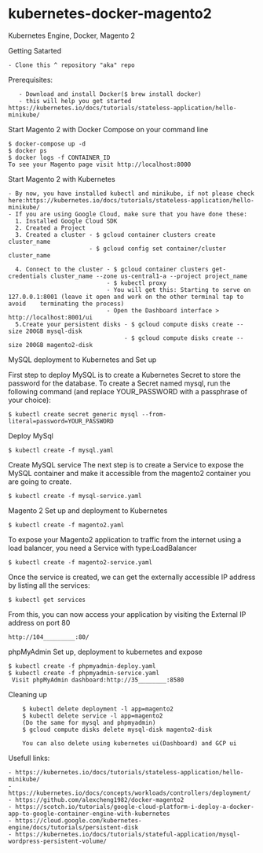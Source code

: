 # kubernetes-docker-magento2
Kubernetes Engine, Docker, Magento 2

Getting Satarted
```
- Clone this ^ repository "aka" repo
```
Prerequisites:
```
   - Download and install Docker($ brew install docker)
   - this will help you get started https://kubernetes.io/docs/tutorials/stateless-application/hello-minikube/

```
Start Magento 2 with Docker Compose
on your command line
```
$ docker-compose up -d
$ docker ps
$ docker logs -f CONTAINER_ID
To see your Magento page visit http://localhost:8000
```
Start Magento 2 with Kubernetes
```
- By now, you have installed kubectl and minikube, if not please check here:https://kubernetes.io/docs/tutorials/stateless-application/hello-minikube/
- If you are using Google Cloud, make sure that you have done these:
  1. Installed Google Cloud SDK
  2. Created a Project
  3. Created a cluster - $ gcloud container clusters create cluster_name
                       - $ gcloud config set container/cluster cluster_name  

  4. Connect to the cluster - $ gcloud container clusters get-credentials cluster_name --zone us-central1-a --project project_name
                            - $ kubectl proxy
                            - You will get this: Starting to serve on 127.0.0.1:8001 (leave it open and work on the other terminal tap to avoid    terminating the process)
                            - Open the Dashboard interface > http://localhost:8001/ui
  5.Create your persistent disks - $ gcloud compute disks create --size 200GB mysql-disk
                                 - $ gcloud compute disks create --size 200GB magento2-disk
```                                                                
MySQL deployment to Kubernetes and Set up

First step to deploy MySQL is to create a Kubernetes Secret to store the password for the database. To create a Secret named mysql, run the following command (and replace YOUR_PASSWORD with a passphrase of your choice):
```
$ kubectl create secret generic mysql --from-literal=password=YOUR_PASSWORD
```
Deploy MySql
```
$ kubectl create -f mysql.yaml
```
Create MySQL service
The next step is to create a Service to expose the MySQL container and make it accessible from the magento2 container you are going to create.
```
$ kubectl create -f mysql-service.yaml
```

Magento 2 Set up and deployment to Kubernetes
```
$ kubectl create -f magento2.yaml
```
To expose your Magento2 application to traffic from the internet using a load balancer, you need a Service with type:LoadBalancer
```
$ kubectl create -f magento2-service.yaml
```
Once the service is created, we can get the externally accessible IP address by listing all the services:
```
$ kubectl get services
```

From this, you can now access your application by visiting the External IP address on port 80
```
http://104_________:80/
```
phpMyAdmin Set up, deployment to kubernetes and expose
```
$ kubectl create -f phpmyadmin-deploy.yaml
$ kubectl create -f phpmyadmin-service.yaml
 Visit phpMyAdmin dashboard:http://35________:8580
```
Cleaning up
``` $ kubectl delete secret  mysql
    $ kubectl delete deployment -l app=magento2
    $ kubectl delete service -l app=magento2
    (Do the same for mysql and phpmyadmin)
    $ gcloud compute disks delete mysql-disk magento2-disk

    You can also delete using kubernetes ui(Dashboard) and GCP ui
```
Usefull links:
```
- https://kubernetes.io/docs/tutorials/stateless-application/hello-minikube/
- https://kubernetes.io/docs/concepts/workloads/controllers/deployment/
- https://github.com/alexcheng1982/docker-magento2
- https://scotch.io/tutorials/google-cloud-platform-i-deploy-a-docker-app-to-google-container-engine-with-kubernetes
- https://cloud.google.com/kubernetes-engine/docs/tutorials/persistent-disk
- https://kubernetes.io/docs/tutorials/stateful-application/mysql-wordpress-persistent-volume/
```
